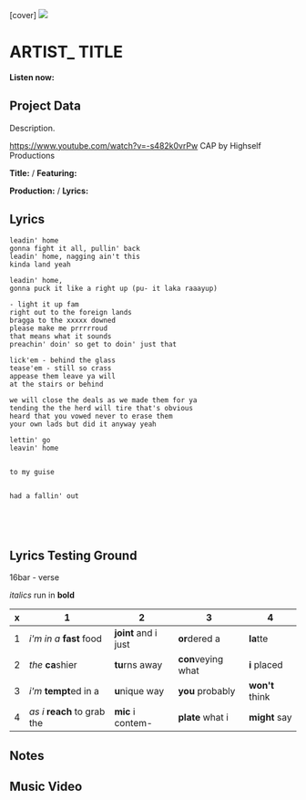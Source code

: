 [cover] ![](57175019_319474918741616_8502199518755923887_n.jpg)

# ARTIST_ TITLE

**Listen now:** 

## Project Data

Description.

https://www.youtube.com/watch?v=-s482k0vrPw CAP by Highself Productions


**Title:**  / **Featuring:** 

**Production:**  / **Lyrics:** 

## Lyrics

```
leadin' home
gonna fight it all, pullin' back
leadin' home, nagging ain't this
kinda land yeah

leadin' home,
gonna puck it like a right up (pu- it laka raaayup)

- light it up fam
right out to the foreign lands 
bragga to the xxxxx downed
please make me prrrrroud
that means what it sounds
preachin' doin' so get to doin' just that

lick'em - behind the glass 
tease'em - still so crass
appease them leave ya will
at the stairs or behind

we will close the deals as we made them for ya
tending the the herd will tire that's obvious
heard that you vowed never to erase them
your own lads but did it anyway yeah

lettin' go
leavin' home


to my guise


had a fallin' out





```

## Lyrics Testing Ground

16bar - verse

*italics* run in
**bold**

| x | 1 | 2 | 3 | 4 |
|---|---|---|---|---|
| 1 | *i'm in a* **fast** food | **joint** and i just  | **or**dered a  | **la**tte  |
| 2 | *the* **ca**shier | **tu**rns away  |  **con**veying what |  **i** placed |
| 3 | *i'm* **tempt**ed in a | **u**nique way  |  **you** probably |  **won't** think |
| 4 | *as i* **reach** to grab the |  **mic** i contem-  | **plate** what i | **might** say |

## Notes

## Music Video
